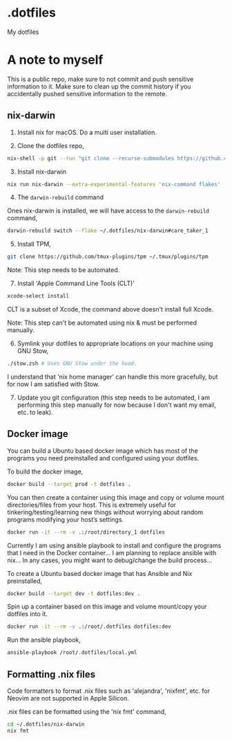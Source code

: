 # .dotfiles

My dotfiles

# A note to myself

This is a public repo, make sure to not commit and push
sensitive information to it. Make sure to clean up the
commit history if you accidentally pushed sensitive
information to the remote.

## nix-darwin

1. Install nix for macOS. Do a multi user installation.

2. Clone the dotfiles repo,

```bash
nix-shell -p git --run "git clone --recurse-submodules https://github.com/shibisuriya/.dotfiles ~/.dotfiles"
```

3. Install nix-darwin

```bash
nix run nix-darwin --extra-experimental-features 'nix-command flakes' -- switch --flake ~/.dotfiles/nix-darwin#care_taker_1
```

4. The `darwin-rebuild` command

Ones nix-darwin is installed, we will have access to the
`darwin-rebuild` command,

```bash
darwin-rebuild switch --flake ~/.dotfiles/nix-darwin#care_taker_1
```

5. Install TPM,

```bash
git clone https://github.com/tmux-plugins/tpm ~/.tmux/plugins/tpm
```

Note: This step needs to be automated.

7. Install 'Apple Command Line Tools (CLT)'

```bash
xcode-select install
```

CLT is a subset of Xcode, the command above doesn't install full Xcode.

Note: This step can't be automated using nix & must be performed manually.

6. Symlink your dotfiles to appropriate locations on your
   machine using GNU Stow,

```bash
./stow.zsh # Uses GNU Stow under the hood.
```

I understand that 'nix home manager' can handle this more
gracefully, but for now I am satisfied with Stow.

7. Update you git configuration (this step needs to be
   automated, I am performing this step manually for now
   because I don't want my email, etc. to leak).

## Docker image

You can build a Ubuntu based docker image which has most of
the programs you need preinstalled and configured using your
dotfiles.

To build the docker image,

```bash
docker build --target prod -t dotfiles .
```

You can then create a container using this image and copy or
volume mount directories/files from your host. This is
extremely useful for tinkering/testing/learning new things
without worrying about random programs modifying your host’s
settings.

```bash
docker run -it --rm -v .:/root/directory_1 dotfiles
```

Currently I am using ansible playbook to install and
configure the programs that I need in the Docker
container... I am planning to replace ansible with nix... In
any cases, you might want to debug/change the build
process...

To create a Ubuntu based docker image that has Ansible and
Nix preinstalled,

```bash
docker build --target dev -t dotfiles:dev .
```

Spin up a container based on this image and volume
mount/copy your dotfiles into it.

```bash
docker run -it --rm -v .:/root/.dotfiles dotfiles:dev
```

Run the ansible playbook,

```bash
ansible-playbook /root/.dotfiles/local.yml
```

## Formatting .nix files

Code formatters to format .nix files such as 'alejandra', 'nixfmt', etc. for Neovim
are not supported in Apple Silicon.

.nix files can be formatted using the 'nix fmt' command,

```bash
cd ~/.dotfiles/nix-darwin
nix fmt
```
